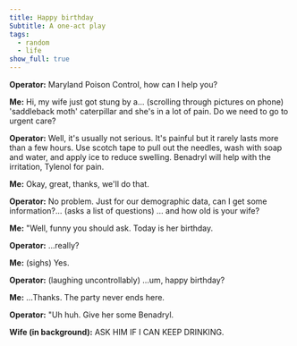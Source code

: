 ```yaml
---
title: Happy birthday
Subtitle: A one-act play
tags:
  - random
  - life
show_full: true
---
```


**Operator:** Maryland Poison Control, how can I help you?

**Me:** Hi, my wife just got stung by a... (scrolling through pictures on phone) 'saddleback moth' caterpillar and she's in a lot of pain. Do we need to go to urgent care?

**Operator:** Well, it's usually not serious. It's painful but it rarely lasts more than a few hours. Use scotch tape to pull out the needles, wash with soap and water, and apply ice to reduce swelling. Benadryl will help with the irritation, Tylenol for pain.
  
**Me:** Okay, great, thanks, we'll do that.
  
**Operator:** No problem. Just for our demographic data, can I get some information?... (asks a list of questions) ... and how old is your wife?
  
**Me:** "Well, funny you should ask. Today is her birthday.
  
**Operator:** ...really?
  
**Me:** (sighs) Yes.
  
**Operator:** (laughing uncontrollably) ...um, happy birthday?
  
**Me:** …Thanks. The party never ends here.
  
**Operator:** "Uh huh. Give her some Benadryl.
  
**Wife (in background):** ASK HIM IF I CAN KEEP DRINKING.